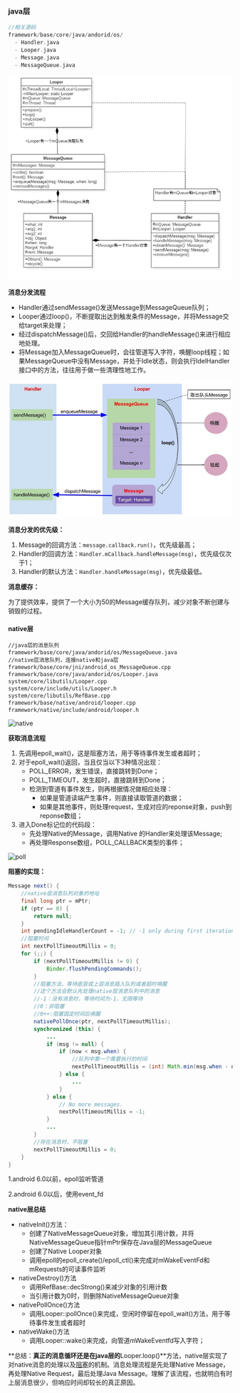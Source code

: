 ### java层

```c
//相关源码
framework/base/core/java/andorid/os/
  - Handler.java
  - Looper.java
  - Message.java
  - MessageQueue.java
```

![class](../img/handler_class.jpg)

**消息分发流程**

- Handler通过sendMessage()发送Message到MessageQueue队列；
- Looper通过loop()，不断提取出达到触发条件的Message，并将Message交给target来处理；
- 经过dispatchMessage()后，交回给Handler的handleMessage()来进行相应地处理。
- 将Message加入MessageQueue时，会往管道写入字符，唤醒loop线程；如果MessageQueue中没有Message，并处于Idle状态，则会执行IdelHandler接口中的方法，往往用于做一些清理性地工作。

![handler](../img/handler_java.jpg)

**消息分发的优先级：**

1. Message的回调方法：`message.callback.run()`，优先级最高；
2. Handler的回调方法：`Handler.mCallback.handleMessage(msg)`，优先级仅次于1；
3. Handler的默认方法：`Handler.handleMessage(msg)`，优先级最低。

**消息缓存：**

为了提供效率，提供了一个大小为50的Message缓存队列，减少对象不断创建与销毁的过程。



#### native层

```
//java层的消息队列
framework/base/core/java/andorid/os/MessageQueue.java
//native层消息队列，连接native和java层
framework/base/core/jni/android_os_MessageQueue.cpp
framework/base/core/java/andorid/os/Looper.java
system/core/libutils/Looper.cpp
system/core/include/utils/Looper.h
system/core/libutils/RefBase.cpp
framework/base/native/android/looper.cpp
framework/native/include/android/looper.h
```

![native](/Users/liujunjiang/doc/img/native_handler.png)

**获取消息流程**

1. 先调用epoll_wait()，这是阻塞方法，用于等待事件发生或者超时；
2. 对于epoll_wait()返回，当且仅当以下3种情况出现：
   - POLL_ERROR，发生错误，直接跳转到Done；
   - POLL_TIMEOUT，发生超时，直接跳转到Done；
   - 检测到管道有事件发生，则再根据情况做相应处理：
     - 如果是管道读端产生事件，则直接读取管道的数据；
     - 如果是其他事件，则处理request，生成对应的reponse对象，push到reponse数组；
3. 进入Done标记位的代码段：
   - 先处理Native的Message，调用Native 的Handler来处理该Message;
   - 再处理Response数组，POLL_CALLBACK类型的事件；

![poll](/Users/liujunjiang/doc/img/poll_once.png)

**阻塞的实现：**

```java
Message next() {
    //native层消息队列对象的地址
    final long ptr = mPtr;
    if (ptr == 0) {
        return null;
    }
    int pendingIdleHandlerCount = -1; // -1 only during first iteration
    //阻塞时间
    int nextPollTimeoutMillis = 0;
    for (;;) {
        if (nextPollTimeoutMillis != 0) {
            Binder.flushPendingCommands();
        }
		//阻塞方法，等待底层或上层消息插入队列或者超时唤醒
        //这个方法会默认先处理native层消息队列中的消息
        //-1：没有消息时，等待时间为-1，无限等待
        //0：非阻塞
        //0++:阻塞固定时间后唤醒
        nativePollOnce(ptr, nextPollTimeoutMillis);
        synchronized (this) {
            ...
            if (msg != null) {
                if (now < msg.when) {
                    //队列中第一个需要执行的时间
                    nextPollTimeoutMillis = (int) Math.min(msg.when - now, Integer.MAX_VALUE);
                } else {
					...                
                }
            } else {
                // No more messages.
                nextPollTimeoutMillis = -1;
            }
            ...
        }
		//存在消息时，不阻塞
        nextPollTimeoutMillis = 0;
    }
}
```

1.android 6.0以前，epoll监听管道

2.android 6.0以后，使用event_fd

**native层总结**

- nativeInit()方法：
  - 创建了NativeMessageQueue对象，增加其引用计数，并将NativeMessageQueue指针mPtr保存在Java层的MessageQueue
  - 创建了Native Looper对象
  - 调用epoll的epoll_create()/epoll_ctl()来完成对mWakeEventFd和mRequests的可读事件监听
- nativeDestroy()方法
  - 调用RefBase::decStrong()来减少对象的引用计数
  - 当引用计数为0时，则删除NativeMessageQueue对象
- nativePollOnce()方法
  - 调用Looper::pollOnce()来完成，空闲时停留在epoll_wait()方法，用于等待事件发生或者超时
- nativeWake()方法
  - 调用Looper::wake()来完成，向管道mWakeEventfd写入字符；

**总结：**真正的消息循环还是在java层的**Looper.loop()**方法，native层实现了对native消息的处理以及[阻塞](http://gityuan.com/2015/12/06/linux_epoll/)的机制。消息处理流程是先处理Native Message，再处理Native Request，最后处理Java Message。理解了该流程，也就明白有时上层消息很少，但响应时间却较长的真正原因。